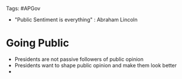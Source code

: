 Tags: #APGov 

- "Public Sentiment is everything" : Abraham Lincoln

# Going Public
- Presidents are not passive followers of public opinion
- Presidents want to shape public opinion and make them look better
- 